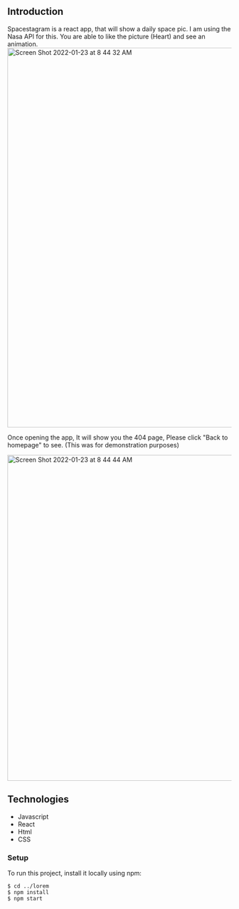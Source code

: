 ## Introduction

Spacestagram is a react app, that will show a daily space pic. I am using the Nasa API for this. You are able to like the picture (Heart) and see an animation. 
<img width="854" alt="Screen Shot 2022-01-23 at 8 44 32 AM" src="https://user-images.githubusercontent.com/56169143/150688774-42838cc6-292f-4414-a739-7dd135b0c429.png">


Once opening the app, It will show you the 404 page, Please click "Back to homepage" to see. (This was for demonstration purposes)


<img width="733" alt="Screen Shot 2022-01-23 at 8 44 44 AM" src="https://user-images.githubusercontent.com/56169143/150688779-ab872a15-4671-4c3e-9496-08a49759be1f.png">




## Technologies 
  
 - Javascript
 - React
 - Html 
 - CSS


 
 ### Setup 
 
 To run this project, install it locally using npm:

```
$ cd ../lorem
$ npm install
$ npm start
```

